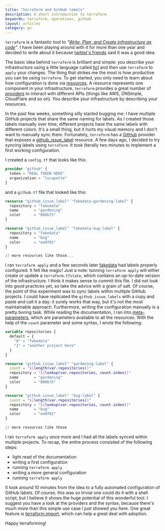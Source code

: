 ```yaml
---
title: "terraform and GitHub labels"
description: A short introduction to terraform
keywords: terraform, operations, github
layout: articles
category: go
---
```


`terraform` is a fantastic tool to _"[Write, Plan, and Create infrastructure as
code](https://www.terraform.io/)"_. I have been playing around with it for more
than one year and decided to write about it because [twitter's
friends](https://twitter.com/lucapette/status/868106620492029956) said it was a
good idea.

The basic idea behind `terraform` is brilliant and simple: you describe your
infrastructure using a little language called
[hcl](https://github.com/hashicorp/hcl) and then use `terraform` to `apply`
your changes. The thing that strikes me the most is how productive you can be
using `terraform`. To get started, you only need to learn about how
configuration is done via
[resources](https://www.terraform.io/docs/configuration/resources.html). A
resource represents one component in your infrastructure, `terraform` provides
a great number of
[providers](https://www.terraform.io/docs/providers/index.html) to interact
with different APIs (things like AWS, DNSimple, CloudFlare and so on). You
describe your infrastructure by describing your resources.

In the past few weeks, something silly started bugging me: I have multiple
GitHub projects that share the same naming for labels. As I created those
labels manually over time, different projects have the same labels with
different colors. It's a small thing, but it hurts my visual memory and I
don't want to manually sync them. Fortunately, `terraform` has a
[GitHub](https://www.terraform.io/docs/providers/github/index.html) provider
that exposes a
[github\_issue\_label](https://www.terraform.io/docs/providers/github/r/issue\_label.html)
resource. A few days ago, I decided to try syncing labels using `terraform`.
It took literally two minutes to implement a first working configuration.

I created a `config.tf` that looks like this:

```tf
provider "github" {
  token = "REAL TOKEN HERE"
  organization = "lucapette"
}
```

and a `github.tf` file that looked like this:

```tf
resource "github_issue_label" "fakedata-gardening-label" {
  repository = "fakedata"
  name       = "gardening"
  color      = "006b75"
}

resource "github_issue_label" "fakedata-bug-label" {
  repository = "fakedata"
  name       = "bug"
  color      = "ee0701"
}

// more resources like those...
```

I ran `terraform apply` and a few seconds later
[fakedata](https://github.com/lucapette/fakedata) had labels properly
configured. It felt like magic! Just a note: tunning `terraform apply` will
either create or update a `terraform.tfstate`, which contains an up-to-date
version of the infrastructure. I think it makes sense to commit this file. I did
not look into good practices yet, so take the advice with a grain of salt. Of
course, the point of this experiment was to sync labels within multiple GitHub
projects. I could have replicated the `github_issue_labels` with a copy and
paste and call it a day: it surely works that way, but it's not the most
maintainable approach. Furthermore, writing the configuration manually is a
pretty boring task. While reading the documentation, I ran into
[meta-parameters](https://www.terraform.io/docs/configuration/resources.html#meta\-parameters),
which are parameters available to all the resources. With the help of the
`count` parameter and some syntax, I wrote the following:

```tf
variable repositories {
  default = {
    "0" = "fakedata"
    "1" = "another project here"
  }
}

resource "github_issue_label" "gardening-label" {
  count = "${length(var.repositories)}"
  repository = "${lookup(var.repositories, count.index)}"
  name       = "gardening"
  color      = "006b75"
}

resource "github_issue_label" "bug-label" {
  count = "${length(var.repositories)}"
  repository = "${lookup(var.repositories, count.index)}"
  name       = "bug"
  color      = "ee0701"
}

// more resources like those
```

I ran `terraform apply` once more and I had all the labels synced within
multiple projects. To recap, the entire process consisted of the following
steps:

- light read of the documentation
- writing a first configuration
- running `terraform apply`
- writing a more general configuration
- running `terraform apply`

It took around 10 minutes from the idea to a fully automated configuration of
GitHub labels. Of course, this was so trivial one could do it with a shell
script, but I believe it shows the huge potential of this wonderful tool. I
suggest you have a look at the providers and the syntax, because there's much
more than this simple use case I just showed you here. One great feature is
[terraform import](https://www.terraform.io/docs/import/index.html), which can
help a great deal with adoption.

Happy terraforming!
